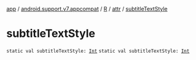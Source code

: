 [app](../../../index.md) / [android.support.v7.appcompat](../../index.md) / [R](../index.md) / [attr](index.md) / [subtitleTextStyle](.)

# subtitleTextStyle

`static val subtitleTextStyle: `[`Int`](https://kotlinlang.org/api/latest/jvm/stdlib/kotlin/-int/index.html)
`static val subtitleTextStyle: `[`Int`](https://kotlinlang.org/api/latest/jvm/stdlib/kotlin/-int/index.html)